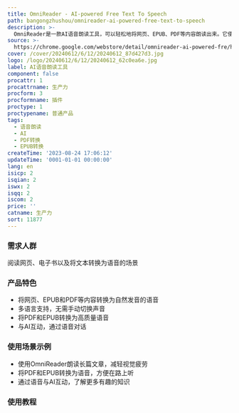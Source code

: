 ```yaml
---
title: OmniReader - AI-powered Free Text To Speech
path: bangongzhushou/omnireader-ai-powered-free-text-to-speech
description: >-
  OmniReader是一款AI语音朗读工具，可以轻松地将网页、EPUB、PDF等内容朗读出来。它使用逼真的AI声音，提供多语言支持，并具备将PDF和EPUB转换为音频的功能。OmniReader还可以与AI互动，通过语音与Claude或chatGPT对话。
source: >-
  https://chrome.google.com/webstore/detail/omnireader-ai-powered-fre/hghepaogndoaijlgelomneagnjlhaled?hl=en-US
cover: /cover/20240612/6/12/20240612_87d427d3.jpg
logo: /logo/20240612/6/12/20240612_62c0ea6e.jpg
label: AI语音朗读工具
component: false
procattr: 1
procattrname: 生产力
procform: 3
procformname: 插件
proctype: 1
proctypename: 普通产品
tags:
  - 语音朗读
  - AI
  - PDF转换
  - EPUB转换
createTime: '2023-08-24 17:06:12'
updateTime: '0001-01-01 00:00:00'
lang: en
isicp: 2
isqian: 2
iswx: 2
isqq: 2
iscom: 2
price: ''
catname: 生产力
sort: 11877
---
```




### 需求人群
阅读网页、电子书以及将文本转换为语音的场景

### 产品特色
- 将网页、EPUB和PDF等内容转换为自然发音的语音
- 多语言支持，无需手动切换声音
- 将PDF和EPUB转换为高质量语音
- 与AI互动，通过语音对话

### 使用场景示例
- 使用OmniReader朗读长篇文章，减轻视觉疲劳
- 将PDF和EPUB转换为语音，方便在路上听
- 通过语音与AI互动，了解更多有趣的知识

### 使用教程


  
